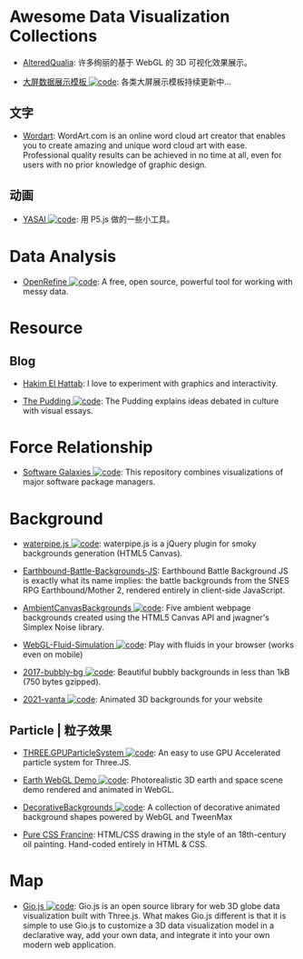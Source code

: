 # Awesome Data Visualization Collections

- [AlteredQualia](https://alteredqualia.com/): 许多绚丽的基于 WebGL 的 3D 可视化效果展示。

- [大屏数据展示模板 ![code](https://martrix-usa.oss-accelerate.aliyuncs.com/logo/code.svg)](https://gitee.com/lvyeyou/DaShuJuZhiDaPingZhanShi): 各类大屏展示模板持续更新中...

## 文字

- [Wordart](https://wordart.com/): WordArt.com is an online word cloud art creator that enables you to create amazing and unique word cloud art with ease. Professional quality results can be achieved in no time at all, even for users with no prior knowledge of graphic design.

## 动画

- [YASAI ![code](https://martrix-usa.oss-accelerate.aliyuncs.com/logo/code.svg)](https://wangyasai.github.io/designtools): 用 P5.js 做的一些小工具。

# Data Analysis

- [OpenRefine ![code](https://martrix-usa.oss-accelerate.aliyuncs.com/logo/code.svg)](https://openrefine.org): A free, open source, powerful tool for working with messy data.

# Resource

## Blog

- [Hakim El Hattab](https://lab.hakim.se/meny/): I love to experiment with graphics and interactivity.

- [The Pudding ![code](https://martrix-usa.oss-accelerate.aliyuncs.com/logo/code.svg)](https://pudding.cool/): The Pudding explains ideas debated in culture with visual essays.

# Force Relationship

- [Software Galaxies ![code](https://martrix-usa.oss-accelerate.aliyuncs.com/logo/code.svg)](https://github.com/anvaka/pm): This repository combines visualizations of major software package managers.

# Background

- [waterpipe.js ![code](https://martrix-usa.oss-accelerate.aliyuncs.com/logo/code.svg)](https://github.com/dragdropsite/waterpipe.js): waterpipe.js is a jQuery plugin for smoky backgrounds generation (HTML5 Canvas).

- [Earthbound-Battle-Backgrounds-JS](https://www.gjtorikian.com/Earthbound-Battle-Backgrounds-JS/?layer1=202&layer2=29): Earthbound Battle Background JS is exactly what its name implies: the battle backgrounds from the SNES RPG Earthbound/Mother 2, rendered entirely in client-side JavaScript.

- [AmbientCanvasBackgrounds ![code](https://martrix-usa.oss-accelerate.aliyuncs.com/logo/code.svg)](https://github.com/crnacura/AmbientCanvasBackgrounds): Five ambient webpage backgrounds created using the HTML5 Canvas API and jwagner's Simplex Noise library.

- [WebGL-Fluid-Simulation ![code](https://martrix-usa.oss-accelerate.aliyuncs.com/logo/code.svg)](https://github.com/PavelDoGreat/WebGL-Fluid-Simulation): Play with fluids in your browser (works even on mobile)

- [2017-bubbly-bg ![code](https://martrix-usa.oss-accelerate.aliyuncs.com/logo/code.svg)](https://github.com/tipsy/bubbly-bg): Beautiful bubbly backgrounds in less than 1kB (750 bytes gzipped).

- [2021-vanta ![code](https://martrix-usa.oss-accelerate.aliyuncs.com/logo/code.svg)](https://github.com/tengbao/vanta): Animated 3D backgrounds for your website

## Particle | 粒子效果

- [THREE.GPUParticleSystem ![code](https://martrix-usa.oss-accelerate.aliyuncs.com/logo/code.svg)](https://github.com/flimshaw/THREE.GPUParticleSystem): An easy to use GPU Accelerated particle system for Three.JS.

- [Earth WebGL Demo ![code](https://martrix-usa.oss-accelerate.aliyuncs.com/logo/code.svg)](https://github.com/enesser/earth-webgl): Photorealistic 3D earth and space scene demo rendered and animated in WebGL.

- [DecorativeBackgrounds ![code](https://martrix-usa.oss-accelerate.aliyuncs.com/logo/code.svg)](https://github.com/Mamboleoo/DecorativeBackgrounds): A collection of decorative animated background shapes powered by WebGL and TweenMax

- [Pure CSS Francine](https://github.com/cyanharlow/purecss-francine): HTML/CSS drawing in the style of an 18th-century oil painting. Hand-coded entirely in HTML & CSS.

# Map

- [Gio.js ![code](https://martrix-usa.oss-accelerate.aliyuncs.com/logo/code.svg)](https://github.com/syt123450/giojs): Gio.js is an open source library for web 3D globe data visualization built with Three.js. What makes Gio.js different is that it is simple to use Gio.js to customize a 3D data visualization model in a declarative way, add your own data, and integrate it into your own modern web application.
